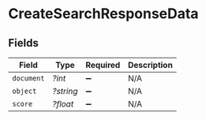 # CreateSearchResponseData


## Fields

| Field              | Type               | Required           | Description        |
| ------------------ | ------------------ | ------------------ | ------------------ |
| `document`         | *?int*             | :heavy_minus_sign: | N/A                |
| `object`           | *?string*          | :heavy_minus_sign: | N/A                |
| `score`            | *?float*           | :heavy_minus_sign: | N/A                |